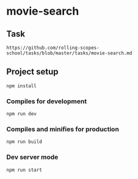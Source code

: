 # movie-search

## Task
```
https://github.com/rolling-scopes-school/tasks/blob/master/tasks/movie-search.md
```

## Project setup
```
npm install
```

### Compiles  for development
```
npm run dev
```

### Compiles and minifies for production
```
npm run build
```

### Dev server  mode   
```
npm run start
```